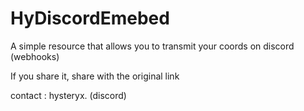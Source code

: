 # HyDiscordEmebed
A simple resource that allows you to transmit your coords on discord (webhooks)

<p>If you share it, share with the original link</p>
<p>contact : hysteryx. (discord)</p>


